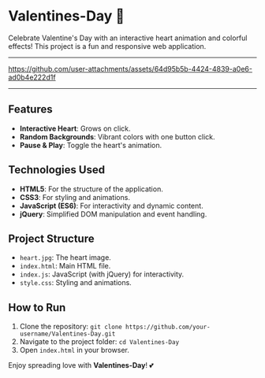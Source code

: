 # Valentines-Day 💖

Celebrate Valentine's Day with an interactive heart animation and colorful effects! This project is a fun and responsive web application.

---

https://github.com/user-attachments/assets/64d95b5b-4424-4839-a0e6-ad0b4e222d1f

---

## Features
- **Interactive Heart**: Grows on click.
- **Random Backgrounds**: Vibrant colors with one button click.
- **Pause & Play**: Toggle the heart's animation.

## Technologies Used
- **HTML5**: For the structure of the application.
- **CSS3**: For styling and animations.
- **JavaScript (ES6)**: For interactivity and dynamic content.
- **jQuery**: Simplified DOM manipulation and event handling.

## Project Structure
- `heart.jpg`: The heart image.
- `index.html`: Main HTML file.
- `index.js`: JavaScript (with jQuery) for interactivity.
- `style.css`: Styling and animations.

## How to Run
1. Clone the repository: `git clone https://github.com/your-username/Valentines-Day.git`
2. Navigate to the project folder: `cd Valentines-Day`
3. Open `index.html` in your browser.

Enjoy spreading love with **Valentines-Day**! 💕
